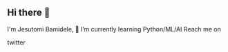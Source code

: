 ## Hi there 👋
I'm Jesutomi Bamidele, 🌱 I’m currently learning Python/ML/AI 
Reach me on <p>twitter <link href="https://x.com/JT_Bamidele"></p> 
<!--
**JTMidel1/JTMidel1** is a ✨ _special_ ✨ repository because its `README.md` (this file) appears on your GitHub profile.

Here are some ideas to get you started:

- 🔭 I’m currently working on ...
- 🌱 I’m currently learning ...
- 👯 I’m looking to collaborate on ...
- 🤔 I’m looking for help with ...
- 💬 Ask me about ...
- 📫 How to reach me: ...
- 😄 Pronouns: ...
- ⚡ Fun fact: ...
-->
